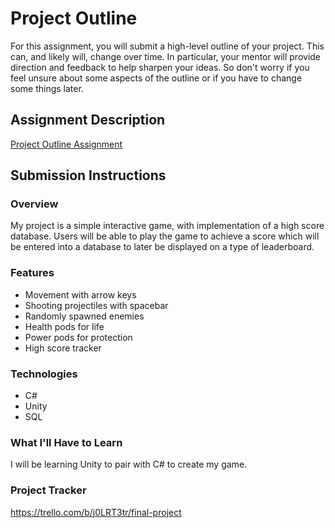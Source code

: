 # Project Outline
For this assignment, you will submit a high-level outline of your project. This can, and likely will, change over time. In particular, your mentor will provide direction and feedback to help sharpen your ideas. So don't worry if you feel unsure about some aspects of the outline or if you have to change some things later.

## Assignment Description
[Project Outline Assignment](https://education.launchcode.org/liftoff/modules/assignments/project-outline)

## Submission Instructions

### Overview
My project is a simple interactive game, with implementation of a high score database. Users will be able to play the game to achieve a score which will be entered into a database to later be displayed on a type of leaderboard.


### Features
- Movement with arrow keys
- Shooting projectiles with spacebar
- Randomly spawned enemies
- Health pods for life
- Power pods for protection
- High score tracker


### Technologies
- C#
- Unity
- SQL


### What I'll Have to Learn
I will be learning Unity to pair with C# to create my game.


### Project Tracker
https://trello.com/b/j0LRT3tr/final-project
